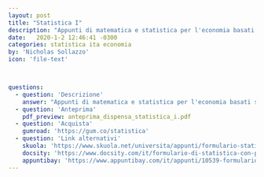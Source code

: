 ```yaml
---
layout: post
title: "Statistica I"
description: "Appunti di matematica e statistica per l'economia basati su appunti personali del publisher presi alle lezioni del prof. De Capitani dell’università degli Studi di Milano Bicocca"
date:   2020-1-2 12:46:41 -0300
categories: statistica ita economia
by: 'Nicholas Sollazzo'
icon: 'file-text'



questions:
  - question: 'Descrizione'
    answer: "Appunti di matematica e statistica per l'economia basati su appunti personali del publisher presi alle lezioni del prof. De Capitani dell’università degli Studi di Milano Bicocca - Unimib, facoltà di economia, Corso di laurea in economia e amministrazione delle imprese. Scarica il file in formato PDF!"
  - question: 'Anteprima'
    pdf_preview: anteprima_dispensa_statistica_i.pdf
  - question: 'Acquista'
    gumroad: 'https://gum.co/statistica'
  - question: 'Link alternativi'
    skuola: 'https://www.skuola.net/universita/appunti/formulario-statistica-3'
    docsity: 'https://www.docsity.com/it/formulario-di-statistica-con-prove-risolte/5037648/'
    appuntibay: 'https://www.appuntibay.com/it/appunti/10539-formulario-di-statistica-con-prove-risolte.html'
---
```


